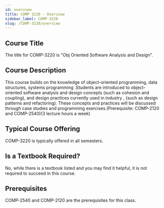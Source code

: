 ```yaml
---
id: overview
title: COMP 3220 - Overview
sidebar_label: COMP-3220
slug: /COMP-3220/overview
---
```


## Course Title

The title for COMP-3220 is "Obj Oriented Software Analysis and Design".

## Course Description

This course builds on the knowledge of object-oriented programming, data structures, systems programming .Students are introduced to object-oriented software analysis and design concepts (such as cohesion and coupling), and design practices currently used in industry , (such as design patterns and refactoring). These concepts and practices will be discussed through case studies and programming exercises.(Prerequisite: COMP-2120 and COMP-2540)(3 lecture hours a week)

## Typical Course Offering

COMP-3220 is typically offered in all semesters.

## Is a Textbook Required?

No, while there is a textbook listed and you may find it helpful, it is not required to succeed in this course.

## Prerequisites

COMP-2540 and COMP-2120 are the prerequisites for this class.


